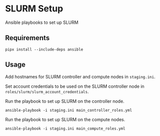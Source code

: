 # SLURM Setup

Ansible playbooks to set up SLURM

## Requirements

```shell
pipx install --include-deps ansible
```

## Usage

Add hostnames for SLURM controller and compute nodes in `staging.ini`.

Set account credentials to be used on the SLURM controller node in `roles/slurm/slurm_account_credentials`.

Run the playbook to set up SLURM on the controller node.

```shell
ansible-playbook -i staging.ini main_controller_roles.yml
```

Run the playbook to set up SLURM on the compute nodes.

```shell
ansible-playbook -i staging.ini main_compute_roles.yml
```
